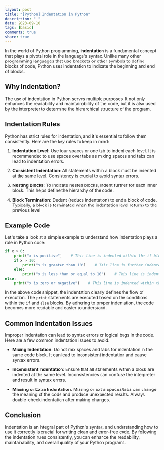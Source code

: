 ```yaml
---
layout: post
title: "[Python] Indentation in Python"
description: " "
date: 2023-09-10
tags: [basic]
comments: true
share: true
---
```


In the world of Python programming, **indentation** is a fundamental concept that plays a pivotal role in the language's syntax. Unlike many other programming languages that use brackets or other symbols to define blocks of code, Python uses indentation to indicate the beginning and end of blocks.

## Why Indentation?

The use of indentation in Python serves multiple purposes. It not only enhances the readability and maintainability of the code, but it is also used by the interpreter to determine the hierarchical structure of the program.

## Indentation Rules

Python has strict rules for indentation, and it's essential to follow them consistently. Here are the key rules to keep in mind:

1. **Indentation Level**: Use four spaces or one tab to indent each level. It is recommended to use spaces over tabs as mixing spaces and tabs can lead to indentation errors.

2. **Consistent Indentation**: All statements within a block must be indented at the same level. Consistency is crucial to avoid syntax errors.

3. **Nesting Blocks**: To indicate nested blocks, indent further for each inner block. This helps define the hierarchy of the code.

4. **Block Termination**: Dedent (reduce indentation) to end a block of code. Typically, a block is terminated when the indentation level returns to the previous level.

## Example Code

Let's take a look at a simple example to understand how indentation plays a role in Python code:

```python
if x > 0:
    print("x is positive")    # This line is indented within the if block
    if x > 10:
        print("x is greater than 10")    # This line is further indented within the inner if block
    else:
        print("x is less than or equal to 10")    # This line is indented within the else block
else:
    print("x is zero or negative")    # This line is indented within the else block
```

In the above code snippet, the indentation clearly defines the flow of execution. The `print` statements are executed based on the conditions within the `if` and `else` blocks. By adhering to proper indentation, the code becomes more readable and easier to understand.

## Common Indentation Issues

Improper indentation can lead to syntax errors or logical bugs in the code. Here are a few common indentation issues to avoid:

- **Mixing Indentation**: Do not mix spaces and tabs for indentation in the same code block. It can lead to inconsistent indentation and cause syntax errors.

- **Inconsistent Indentation**: Ensure that all statements within a block are indented at the same level. Inconsistencies can confuse the interpreter and result in syntax errors.

- **Missing or Extra Indentation**: Missing or extra spaces/tabs can change the meaning of the code and produce unexpected results. Always double-check indentation after making changes.

## Conclusion

Indentation is an integral part of Python's syntax, and understanding how to use it correctly is crucial for writing clean and error-free code. By following the indentation rules consistently, you can enhance the readability, maintainability, and overall quality of your Python programs.